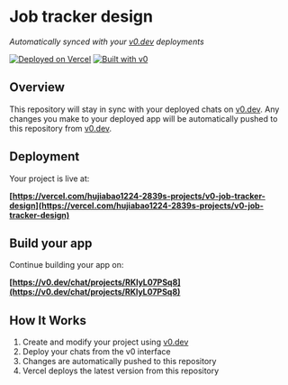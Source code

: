 # Job tracker design

*Automatically synced with your [v0.dev](https://v0.dev) deployments*

[![Deployed on Vercel](https://img.shields.io/badge/Deployed%20on-Vercel-black?style=for-the-badge&logo=vercel)](https://vercel.com/hujiabao1224-2839s-projects/v0-job-tracker-design)
[![Built with v0](https://img.shields.io/badge/Built%20with-v0.dev-black?style=for-the-badge)](https://v0.dev/chat/projects/RKlyL07PSq8)

## Overview

This repository will stay in sync with your deployed chats on [v0.dev](https://v0.dev).
Any changes you make to your deployed app will be automatically pushed to this repository from [v0.dev](https://v0.dev).

## Deployment

Your project is live at:

**[https://vercel.com/hujiabao1224-2839s-projects/v0-job-tracker-design](https://vercel.com/hujiabao1224-2839s-projects/v0-job-tracker-design)**

## Build your app

Continue building your app on:

**[https://v0.dev/chat/projects/RKlyL07PSq8](https://v0.dev/chat/projects/RKlyL07PSq8)**

## How It Works

1. Create and modify your project using [v0.dev](https://v0.dev)
2. Deploy your chats from the v0 interface
3. Changes are automatically pushed to this repository
4. Vercel deploys the latest version from this repository